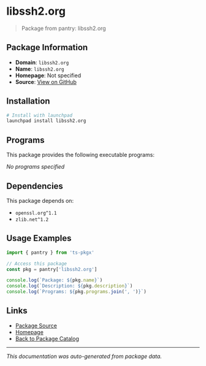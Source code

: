 # libssh2.org

> Package from pantry: libssh2.org

## Package Information

- **Domain**: `libssh2.org`
- **Name**: `libssh2.org`
- **Homepage**: Not specified
- **Source**: [View on GitHub](https://github.com/pkgxdev/pantry/tree/main/projects/libssh2.org/package.yml)

## Installation

```bash
# Install with launchpad
launchpad install libssh2.org
```

## Programs

This package provides the following executable programs:

*No programs specified*

## Dependencies

This package depends on:

- `openssl.org^1.1`
- `zlib.net^1.2`

## Usage Examples

```typescript
import { pantry } from 'ts-pkgx'

// Access this package
const pkg = pantry['libssh2.org']

console.log(`Package: ${pkg.name}`)
console.log(`Description: ${pkg.description}`)
console.log(`Programs: ${pkg.programs.join(', ')}`)
```

## Links

- [Package Source](https://github.com/pkgxdev/pantry/tree/main/projects/libssh2.org/package.yml)
- [Homepage](#)
- [Back to Package Catalog](../../package-catalog.md)

---

*This documentation was auto-generated from package data.*
